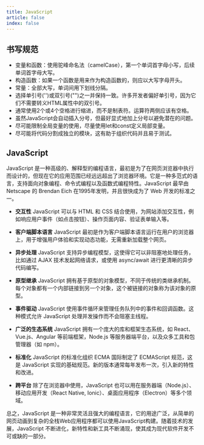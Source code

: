```yaml
---
title: JavaScript
article: false
index: false
---
```


## 书写规范

- 变量和函数：使用驼峰命名法（camelCase），第一个单词首字母小写，后续单词首字母大写。
- 构造函数：如果一个函数是用来作为构造函数的，则应以大写字母开头。
- 常量：全部大写，单词间用下划线分隔。
- 选择单引号('')或双引号("")之一并保持一致。许多开发者偏好单引号，因为它们不需要转义HTML属性中的双引号。
- 通常使用2个或4个空格进行缩进，而不是制表符。运算符两侧应该有空格。
- 虽然JavaScript会自动插入分号，但最好显式地加上分号以避免潜在的问题。
- 尽可能限制全局变量的使用，尽量使用let和const定义局部变量。
- 尽可能将代码分割成独立的模块，这有助于组织代码并且易于测试。

## JavaScript

JavaScript 是一种高级的、解释型的编程语言，最初是为了在网页浏览器中执行而设计的，但现在它的应用范围已经远远超出了浏览器环境。它是一种多范式的语言，支持面向对象编程、命令式编程以及函数式编程特性。JavaScript 最早由 Netscape 的 Brendan Eich 在1995年发明，并且很快成为了 Web 开发的标准之一。

- **交互性**
JavaScript 可以与 HTML 和 CSS 结合使用，为网站添加交互性，例如响应用户事件（如点击按钮）、操作页面内容、验证表单输入等。

- **客户端脚本语言**
JavaScript 最初是作为客户端脚本语言运行在用户的浏览器上，用于增强用户体验和实现动态功能，无需重新加载整个网页。

- **异步处理**
JavaScript 支持异步编程模型，这使得它可以非阻塞地处理任务，比如通过 AJAX 技术发起网络请求，或使用 async/await 进行更清晰的异步代码编写。

- **原型继承**
JavaScript 拥有基于原型的对象模型，不同于传统的类继承机制。每个对象都有一个内部链接到另一个对象，这个被链接的对象称为该对象的原型。

- **事件驱动**
JavaScript 使用事件循环来管理任务队列中的事件和回调函数。这种模式允许 JavaScript 处理并发操作而不会阻塞主线程。

- **广泛的生态系统**
JavaScript 拥有一个庞大的库和框架生态系统，如 React、Vue.js、Angular 等前端框架，Node.js 等服务器端平台，以及众多工具和包管理器（如 npm）。

- **标准化**
JavaScript 的标准化组织 ECMA 国际制定了 ECMAScript 规范，这是 JavaScript 实现的基础规范。新的版本通常每年发布一次，引入新的特性和改进。

- **跨平台**
除了在浏览器中使用，JavaScript 也可以用在服务器端（Node.js）、移动应用开发（React Native, Ionic）、桌面应用程序（Electron）等多个领域。

总之，JavaScript 是一种非常灵活且强大的编程语言，它的用途广泛，从简单的网页动画到复杂的全栈Web应用程序都可以使用JavaScript构建。随着技术的发展，JavaScript 不断进化，新特性和新工具不断涌现，使其成为现代软件开发不可或缺的一部分。
